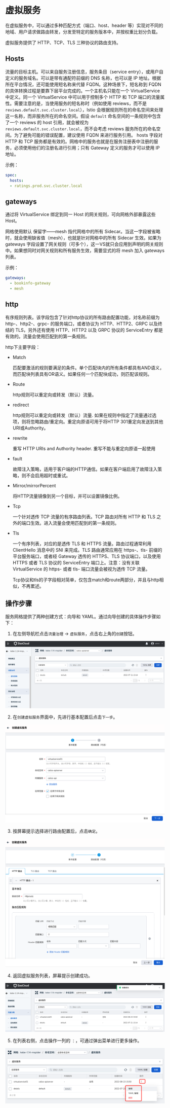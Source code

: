 # 虚拟服务

在虚拟服务中，可以通过多种匹配方式（端口、host、header 等）实现对不同的地域、用户请求做路由转发，分发至特定的服务版本中，并按权重比划分负载。

虚拟服务提供了 HTTP、TCP、TLS 三种协议的路由支持。

## Hosts

流量的目标主机。可以来自服务注册信息，服务条目（service entry），或用户自定义的服务域名。可以是带有通配符前缀的 DNS 名称，也可以是 IP 地址。根据所在平台情况，还可能使用短名称来代替 FQDN。这种场景下，短名称到 FQDN 的具体转换过程是要靠下层平台完成的。一个主机名只能在一个 VirtualService 中定义。同一个 VirtualService 中可以用于控制多个 HTTP 和 TCP 端口的流量属性。需要注意的是，当使用服务的短名称时（例如使用 reviews，而不是 `reviews.default.svc.cluster.local`），Istio 会根据规则所在的命名空间来处理这一名称，而非服务所在的命名空间。假设 `default` 命名空间的一条规则中包含了一个 reviews 的 host 引用，就会被视为 `reviews.default.svc.cluster.local`，而不会考虑 reviews 服务所在的命名空间。为了避免可能的错误配置，建议使用 FQDN 来进行服务引用。 hosts 字段对 HTTP 和 TCP 服务都是有效的。网格中的服务也就是在服务注册表中注册的服务，必须使用他们的注册名进行引用；只有 Gateway 定义的服务才可以使用 IP 地址。

示例：

```yaml
spec:
  hosts:
  - ratings.prod.svc.cluster.local
```

## gateways

通过将 VirtualService 绑定到同一 Host 的网关规则，可向网格外部暴露这些 Host。

网格使用默认 保留字——mesh 指代网格中的所有 Sidecar。当这一字段被省略时，就会使用缺省值（mesh），也就是针对网格中的所有 Sidecar 生效。如果为 gateways 字段设置了网关规则（可多个），这一VS就只会应用到声明的网关规则中。如果想同时对网关规则和所有服务生效，需要显式的将 mesh 加入 gateways 列表。   

示例：

```yaml
gateways:
  - bookinfo-gateway
  - mesh
```

## http

有序规则列表。该字段包含了针对http协议的所有路由配置功能，对名称前缀为 http-、http2-、grpc- 的服务端口，或者协议为 HTTP、HTTP2、GRPC 以及终结的 TLS，另外还有使用 HTTP、HTTP2 以及 GRPC 协议的 ServiceEntry 都是有效的。流量会使用匹配到的第一条规则。

http下主要字段：

- Match

  匹配要激活的规则要满足的条件。单个匹配块内的所有条件都具有AND语义，而匹配块列表具有OR语义。如果任何一个匹配块成功，则匹配该规则。

- Route

  http规则可以重定向或转发（默认）流量。

- redirect

  http规则可以重定向或转发（默认）流量. 如果在规则中指定了流量通过选项，则将忽略路由/重定向。重定向原语可用于将HTTP 301重定向发送到其他URI或Authority。

- rewrite

  重写 HTTP URIs and Authority header. 重写不能与重定向原语一起使用

- fault

  故障注入策略，适用于客户端的HTTP通信。如果在客户端启用了故障注入策略，则不会启用超时或重试。

- Mirror/mirrorPercent

  将HTTP流量镜像到另一个目标，并可以设置镜像比例。

- Tcp

  一个针对透传 TCP 流量的有序路由列表。TCP 路由对所有 HTTP 和 TLS 之外的端口生效。进入流量会使用匹配到的第一条规则。

- Tls

  一个有序列表，对应的是透传 TLS 和 HTTPS 流量。路由过程通常利用 ClientHello 消息中的 SNI 来完成。TLS 路由通常应用在 https-、tls- 前缀的平台服务端口，或者经 Gateway 透传的 HTTPS、TLS 协议端口，以及使用 HTTPS 或者 TLS 协议的 ServiceEntry 端口上。注意：没有关联 VirtualService 的 https- 或者 tls- 端口流量会被视为透传 TCP 流量。

  Tcp协议和tls的子字段相对简单，仅包含match和route两部分，并且与http相似，不再累述。

## 操作步骤

服务网格提供了两种创建方式：向导和 YAML。通过向导创建的具体操作步骤如下：

1. 在左侧导航栏点击`流量治理` -> `虚拟服务`，点击右上角的`创建`按钮。

  ![创建](../../images/virtualserv01.png)

2. 在`创建虚拟服务`界面中，先进行基本配置后点击`下一步`。

  ![创建](../../images/virtualserv02.png)

3. 按屏幕提示选择进行路由配置后，点击`确定`。

  ![创建](../../images/virtualserv03.png)

4. 返回虚拟服务列表，屏幕提示创建成功。

  ![创建](../../images/virtualserv04.png)

5. 在列表右侧，点击操作一列的 `⋮`，可通过弹出菜单进行更多操作。

  ![创建](../../images/virtualserv05.png)
